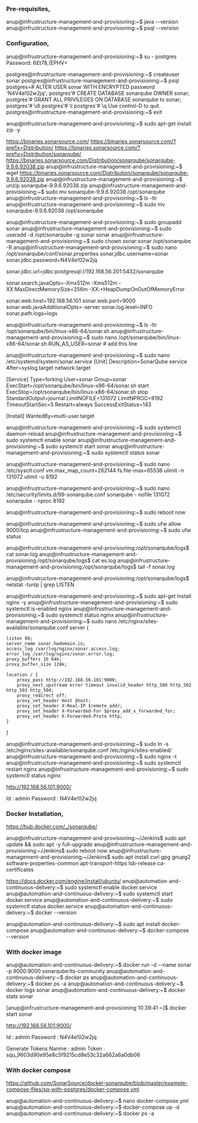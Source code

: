 ### Pre-requisites,
anup@infrustructure-management-and-provisioning:~$ java --version
anup@infrustructure-management-and-provisioning:~$ psql --version


### Configuration,
anup@infrustructure-management-and-provisioning:~$ su - postgres
Password: 6£t78,(EPHV<

postgres@infrustructure-management-and-provisioning:~$ createuser sonar
postgres@infrustructure-management-and-provisioning:~$ psql
postgres=# ALTER USER sonar WITH ENCRYPTED password 'N4V4e!02w2jq';
postgres'# CREATE DATABASE sonarqube OWNER sonar;
postgres'# GRANT ALL PRIVILEGES ON DATABASE sonarqube to sonar;
postgres'# \dl
postgres'# \l
postgres'# \q
Use control-D to quit.
postgres@infrustructure-management-and-provisioning:~$ exit


anup@infrustructure-management-and-provisioning:~$ sudo apt-get install zip -y

https://binaries.sonarsource.com/
https://binaries.sonarsource.com/?prefix=Distribution/
https://binaries.sonarsource.com/?prefix=Distribution/sonarqube/
https://binaries.sonarsource.com/Distribution/sonarqube/sonarqube-9.9.6.92038.zip
anup@infrustructure-management-and-provisioning:~$ wget https://binaries.sonarsource.com/Distribution/sonarqube/sonarqube-9.9.6.92038.zip
anup@infrustructure-management-and-provisioning:~$ unzip sonarqube-9.9.6.92038.zip
anup@infrustructure-management-and-provisioning:~$ sudo mv sonarqube-9.9.6.92038 /opt/sonarqube
anup@infrustructure-management-and-provisioning:~$ ls -ltr
anup@infrustructure-management-and-provisioning:~$ sudo mv sonarqube-9.9.6.92038 /opt/sonarqube



anup@infrustructure-management-and-provisioning:~$ sudo groupadd sonar
anup@infrustructure-management-and-provisioning:~$ sudo useradd -d /opt/sonarqube -g sonar sonar
anup@infrustructure-management-and-provisioning:~$ sudo chown sonar:sonar /opt/sonarqube -R
anup@infrustructure-management-and-provisioning:~$ sudo nano /opt/sonarqube/conf/sonar.properties
sonar.jdbc.username=sonar
sonar.jdbc.password=N4V4e!02w2jq

sonar.jdbc.url=jdbc:postgresql://192.168.56.201:5432/sonarqube

sonar.search.javaOpts=-Xmx512m -Xms512m -XX:MaxDirectMemorySize=256m -XX:+HeapDumpOnOutOfMemoryError

sonar.web.host=192.168.56.101
sonar.web.port=9000
sonar.web.javaAdditionalOpts=-server
sonar.log.level=INFO
sonar.path.logs=logs

anup@infrustructure-management-and-provisioning:~$ ls -ltr /opt/sonarqube/bin/linux-x86-64/sonar.sh
anup@infrustructure-management-and-provisioning:~$ sudo nano /opt/sonarqube/bin/linux-x86-64/sonar.sh
RUN_AS_USER=sonar # add this line

anup@infrustructure-management-and-provisioning:~$ sudo nano /etc/systemd/system/sonar.service
[Unit]
Description=SonarQube service
After=syslog.target network.target

[Service]
Type=forking
User=sonar
Group=sonar
ExecStart=/opt/sonarqube/bin/linux-x86-64/sonar.sh start
ExecStop=/opt/sonarqube/bin/linux-x86-64/sonar.sh stop
StandardOutput=journal
LimitNOFILE=131072
LimitNPROC=8192
TimeoutStartSec=5
Restart=always
SuccessExitStatus=143

[Install]
WantedBy=multi-user.target

anup@infrustructure-management-and-provisioning:~$ sudo systemctl daemon-reload
anup@infrustructure-management-and-provisioning:~$ sudo systemctl enable sonar
anup@infrustructure-management-and-provisioning:~$ sudo systemctl start sonar
anup@infrustructure-management-and-provisioning:~$ sudo systemctl status sonar

anup@infrustructure-management-and-provisioning:~$ sudo nano /etc/sysctl.conf
vm.max_map_count=262144
fs.file-max=65536
ulimit -n 131072
ulimit -u 8192

anup@infrustructure-management-and-provisioning:~$ sudo nano /etc/security/limits.d/99-sonarqube.conf
sonarqube       -       nofile  131072
sonarqube       -       nproc   8192

anup@infrustructure-management-and-provisioning:~$ sudo reboot now

anup@infrustructure-management-and-provisioning:~$ sudo ufw allow 9000/tcp
anup@infrustructure-management-and-provisioning:~$ sudo ufw status

anup@infrustructure-management-and-provisioning:/opt/sonarqube/logs$ cat sonar.log
anup@infrustructure-management-and-provisioning:/opt/sonarqube/logs$ cat es.log
anup@infrustructure-management-and-provisioning:/opt/sonarqube/logs$ tail -f sonar.log

anup@infrustructure-management-and-provisioning:/opt/sonarqube/logs$ netstat -tunlp | grep LISTEN

anup@infrustructure-management-and-provisioning:~$ sudo apt-get install nginx -y
anup@infrustructure-management-and-provisioning:~$ sudo systemctl is-enabled nginx
anup@infrustructure-management-and-provisioning:~$ sudo systemctl status nginx
anup@infrustructure-management-and-provisioning:~$ sudo nano /etc/nginx/sites-available/sonarqube.conf
server {

    listen 80;
    server_name sonar.hwdomain.io;
    access_log /var/log/nginx/sonar.access.log;
    error_log /var/log/nginx/sonar.error.log;
    proxy_buffers 16 64k;
    proxy_buffer_size 128k;

    location / {
        proxy_pass http://192.168.56.101:9000;
        proxy_next_upstream error timeout invalid_header http_500 http_502 http_503 http_504;
        proxy_redirect off;
        proxy_set_header Host $host;
        proxy_set_header X-Real-IP $remote_addr;
        proxy_set_header X-Forwarded-For $proxy_add_x_forwarded_for;
        proxy_set_header X-Forwarded-Proto http;
    }
}

anup@infrustructure-management-and-provisioning:~$ sudo ln -s /etc/nginx/sites-available/sonarqube.conf /etc/nginx/sites-enabled/
anup@infrustructure-management-and-provisioning:~$ sudo nginx -t
anup@infrustructure-management-and-provisioning:~$ sudo systemctl restart nginx
anup@infrustructure-management-and-provisioning:~$ sudo systemctl status nginx


http://192.168.56.101:9000/

Id : admin
Password : N4V4e!02w2jq



### Docker Installation,
https://hub.docker.com/_/sonarqube/


anup@infrustructure-management-and-provisioning:~/Jenkins$ sudo apt update && sudo apt -y full-upgrade
anup@infrustructure-management-and-provisioning:~/Jenkins$ sudo reboot now
anup@infrustructure-management-and-provisioning:~/Jenkins$ sudo apt install curl gpg gnupg2 software-properties-common apt-transport-https lsb-release ca-certificates


https://docs.docker.com/engine/install/ubuntu/
anup@automation-and-continuous-delivery:~$ sudo systemctl enable docker.service
anup@automation-and-continuous-delivery:~$ sudo systemctl start docker.service
anup@automation-and-continuous-delivery:~$ sudo systemctl status docker.service
anup@automation-and-continuous-delivery:~$ docker --version

anup@automation-and-continuous-delivery:~$ sudo apt install docker-compose
anup@automation-and-continuous-delivery:~$ docker-compose --version


### With docker image
anup@automation-and-continuous-delivery:~$ docker run -d --name sonar -p 9000:9000 sonarqube:lts-community
anup@automation-and-continuous-delivery:~$ docker ps
anup@automation-and-continuous-delivery:~$ docker ps -a
anup@automation-and-continuous-delivery:~$ docker logs sonar
anup@automation-and-continuous-delivery:~$ docker stats sonar

[anup@infrustructure-management-and-provisioning 10:39:41 ~]$ docker start sonar

http://192.168.56.101:9000/

Id : admin
Password : N4V4e!02w2jq

Generate Tokens
Nanme : admin
Token : squ_9603d90e95e8c5f9215cd8e53c32a662a6a0db06



### With docker compose
https://github.com/SonarSource/docker-sonarqube/blob/master/example-compose-files/sq-with-postgres/docker-compose.yml

anup@automation-and-continuous-delivery:~$ nano docker-compose.yml
anup@automation-and-continuous-delivery:~$ docker-compose up -d
anup@automation-and-continuous-delivery:~$ docker ps -a

